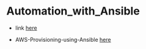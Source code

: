 # Automation_with_Ansible
- link [here](https://github.com/AutomationWithScripting/Automation_with_Ansible.git)

- AWS-Provisioning-using-Ansible [here](https://github.com/AutomationWithScripting/AWS-Provisioning-using-Ansible )

